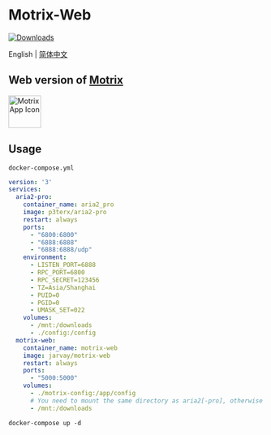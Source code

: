 # Motrix-Web
<a href="https://hub.docker.com/r/jarvay/motrix-web">
  <img src="https://img.shields.io/docker/pulls/jarvay/motrix-web?color=%2348BB78&logo=docker&label=pulls" alt="Downloads" />
</a>


English | [简体中文](./README-CN.md)


## Web version of [Motrix](https://github.com/agalwood/Motrix)

<a href="https://motrix.app">
    <img src="./static/512x512.png" width="64" alt="Motrix App Icon" />
</a>


## Usage
`docker-compose.yml`
```yaml
version: '3'
services:
  aria2-pro:
    container_name: aria2_pro
    image: p3terx/aria2-pro
    restart: always
    ports:
      - "6800:6800"
      - "6888:6888"
      - "6888:6888/udp"
    environment:
      - LISTEN_PORT=6888
      - RPC_PORT=6800
      - RPC_SECRET=123456
      - TZ=Asia/Shanghai
      - PUID=0
      - PGID=0
      - UMASK_SET=022
    volumes:
      - /mnt:/downloads
      - ./config:/config
  motrix-web:
    container_name: motrix-web
    image: jarvay/motrix-web
    restart: always
    ports:
      - "5000:5000"
    volumes:
      - ./motrix-config:/app/config
      # You need to mount the same directory as aria2[-pro], otherwise the function of deleting files will not work
      - /mnt:/downloads
```

```shell
docker-compose up -d
```
